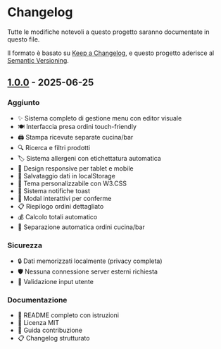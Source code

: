 # Changelog

Tutte le modifiche notevoli a questo progetto saranno documentate in questo file.

Il formato è basato su [Keep a Changelog](https://keepachangelog.com/en/1.0.0/),
e questo progetto aderisce al [Semantic Versioning](https://semver.org/spec/v2.0.0.html).

## [1.0.0] - 2025-06-25

### Aggiunto
- ✨ Sistema completo di gestione menu con editor visuale
- 🍽️ Interfaccia presa ordini touch-friendly
- 🖨️ Stampa ricevute separate cucina/bar
- 🔍 Ricerca e filtri prodotti
- 🏷️ Sistema allergeni con etichettatura automatica
- 📱 Design responsive per tablet e mobile
- 💾 Salvataggio dati in localStorage
- 🎨 Tema personalizzabile con W3.CSS
- 📝 Sistema notifiche toast
- 🔄 Modal interattivi per conferme
- 📋 Riepilogo ordini dettagliato
- 💰 Calcolo totali automatico
- 🎯 Separazione automatica ordini cucina/bar

### Sicurezza
- 🔒 Dati memorizzati localmente (privacy completa)
- 🛡️ Nessuna connessione server esterni richiesta
- 🔐 Validazione input utente

### Documentazione
- 📖 README completo con istruzioni
- 📄 Licenza MIT
- 🤝 Guida contribuzione
- 📋 Changelog strutturato

[1.0.0]: https://github.com/MiottoNicola/sistema-gestionale-ristorante/releases/tag/v1.0.0
